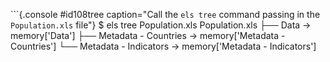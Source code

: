 
```{.console #id108tree caption="Call the `els tree` command passing in the `Population.xls` file"}
$ els tree Population.xls
Population.xls
├── Data                  → memory['Data']
├── Metadata - Countries  → memory['Metadata - Countries']
└── Metadata - Indicators → memory['Metadata - Indicators']
```
